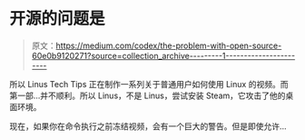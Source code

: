 # 开源的问题是

> 原文：<https://medium.com/codex/the-problem-with-open-source-60e0b9120271?source=collection_archive---------1----------------------->

所以 Linus Tech Tips 正在制作一系列关于普通用户如何使用 Linux 的视频。而第一部…并不顺利。所以 Linus，不是 Linus，尝试安装 Steam，它攻击了他的桌面环境。

现在，如果你在命令执行之前冻结视频，会有一个巨大的警告。但是即使允许…